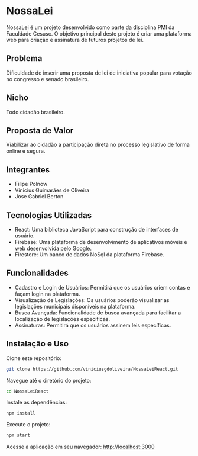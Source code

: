 # NossaLei

NossaLei é um projeto desenvolvido como parte da disciplina PMI da Faculdade Cesusc. O objetivo principal deste projeto é criar uma plataforma web para criação e assinatura de futuros projetos de lei.

## Problema

Dificuldade de inserir uma proposta de lei de iniciativa popular para votação no congresso e senado brasileiro.

## Nicho

Todo cidadão brasileiro.

## Proposta de Valor

Viabilizar ao cidadão a participação direta no processo legislativo de forma online e segura.

## Integrantes

- Filipe Polnow
- Vinicius Guimarães de Oliveira
- Jose Gabriel Berton

## Tecnologias Utilizadas

- React: Uma biblioteca JavaScript para construção de interfaces de usuário.
- Firebase: Uma plataforma de desenvolvimento de aplicativos móveis e web desenvolvida pelo Google.
- Firestore: Um banco de dados NoSql da plataforma Firebase.

## Funcionalidades

- Cadastro e Login de Usuários: Permitirá que os usuários criem contas e façam login na plataforma.
- Visualização de Legislações: Os usuários poderão visualizar as legislações municipais disponíveis na plataforma.
- Busca Avançada: Funcionalidade de busca avançada para facilitar a localização de legislações específicas.
- Assinaturas: Permitirá que os usuários assinem leis específicas.

## Instalação e Uso

 Clone este repositório:
```bash
git clone https://github.com/viniciusgdoliveira/NossaLeiReact.git
```
Navegue até o diretório do projeto:
```bash
cd NossaLeiReact
```
Instale as dependências:
```bash
npm install
```
Execute o projeto: 
```bash
npm start
```
Acesse a aplicação em seu navegador: [http://localhost:3000](http://localhost:3000)

